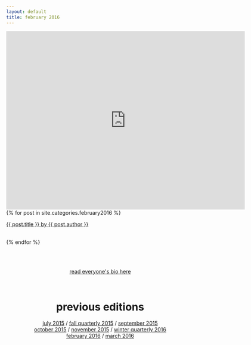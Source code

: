 ```yaml
---
layout: default
title: february 2016
---
```

<div align = "center">
    <iframe src="https://player.vimeo.com/video/155083008" width="640" height="480" frameborder="0" webkitallowfullscreen mozallowfullscreen allowfullscreen></iframe>
</div>
<div align="left">
    {% for post in site.categories.february2016 %}
    <div class="items-wrapper">
        <div class="item">
            <p><a href="../{{ post.url }}">{{ post.title }} by {{ post.author }}</a>
            <br />
            <br />
        </div>
    </div>
        
{% endfor %}
</div>

<br><br>
<p align="center"><a href="../february2016/people.html">read everyone's bio here</a></p>
<br>

<div align="center">
    <p><h1>previous editions</h1></p>
    <a href="../july2015/">july 2015</a> / <a href="../fall2015/">fall quarterly 2015</a> / <a href="../september2015/">september 2015</a> <br> <a href="../october2015/">october 2015</a> / <a href="../november2015/">november 2015</a> / <a href="../winter2016/">winter quarterly 2016</a> <br> <a href="../february2016/">february 2016</a> / <a href="../march2016/"> march 2016</a>
</div>

<br><br>